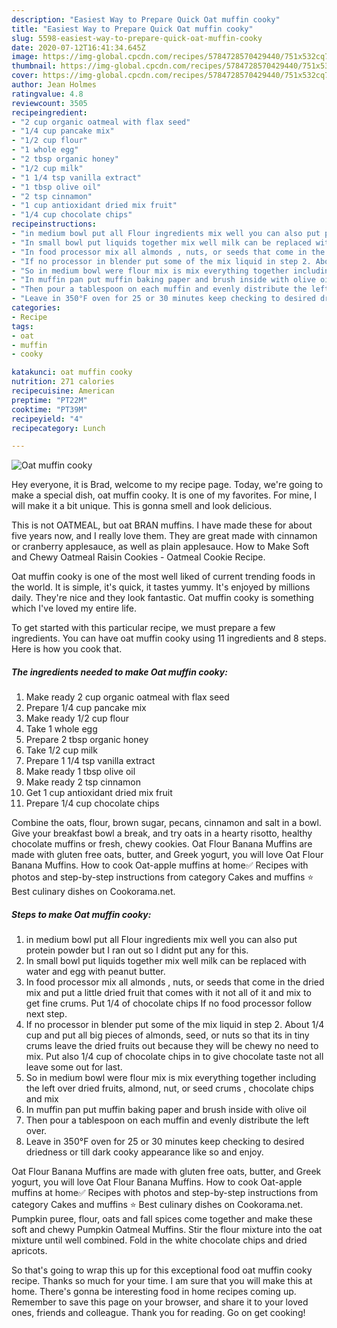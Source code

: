 ```yaml
---
description: "Easiest Way to Prepare Quick Oat muffin cooky"
title: "Easiest Way to Prepare Quick Oat muffin cooky"
slug: 5598-easiest-way-to-prepare-quick-oat-muffin-cooky
date: 2020-07-12T16:41:34.645Z
image: https://img-global.cpcdn.com/recipes/5784728570429440/751x532cq70/oat-muffin-cooky-recipe-main-photo.jpg
thumbnail: https://img-global.cpcdn.com/recipes/5784728570429440/751x532cq70/oat-muffin-cooky-recipe-main-photo.jpg
cover: https://img-global.cpcdn.com/recipes/5784728570429440/751x532cq70/oat-muffin-cooky-recipe-main-photo.jpg
author: Jean Holmes
ratingvalue: 4.8
reviewcount: 3505
recipeingredient:
- "2 cup organic oatmeal with flax seed"
- "1/4 cup pancake mix"
- "1/2 cup flour"
- "1 whole egg"
- "2 tbsp organic honey"
- "1/2 cup milk"
- "1 1/4 tsp vanilla extract"
- "1 tbsp olive oil"
- "2 tsp cinnamon"
- "1 cup antioxidant dried mix fruit"
- "1/4 cup chocolate chips"
recipeinstructions:
- "in medium bowl put all Flour ingredients mix well you can also put protein powder but I ran out so I didnt put any for this."
- "In small bowl put liquids together mix well milk can be replaced with water and egg with peanut butter."
- "In food processor mix all almonds , nuts, or seeds that come in the dried mix and put a little dried fruit that comes with it not all of it and mix to get fine crums. Put 1/4 of chocolate chips If no food processor follow next step."
- "If no processor in blender put some of the mix liquid in step 2. About 1/4 cup and put all big pieces of almonds, seed, or nuts so that its in tiny crums leave the dried fruits out because they will be chewy no need to mix. Put also 1/4 cup of chocolate chips in to give chocolate taste not all leave some out for last."
- "So in medium bowl were flour mix is mix everything together including the left over dried fruits, almond, nut, or seed crums , chocolate chips and mix"
- "In muffin pan put muffin baking paper and brush inside with olive oil"
- "Then pour a tablespoon on each muffin and evenly distribute the left over."
- "Leave in 350°F oven for 25 or 30 minutes keep checking to desired driedness or till dark cooky appearance like so and enjoy."
categories:
- Recipe
tags:
- oat
- muffin
- cooky

katakunci: oat muffin cooky 
nutrition: 271 calories
recipecuisine: American
preptime: "PT22M"
cooktime: "PT39M"
recipeyield: "4"
recipecategory: Lunch

---
```



![Oat muffin cooky](https://img-global.cpcdn.com/recipes/5784728570429440/751x532cq70/oat-muffin-cooky-recipe-main-photo.jpg)

Hey everyone, it is Brad, welcome to my recipe page. Today, we're going to make a special dish, oat muffin cooky. It is one of my favorites. For mine, I will make it a bit unique. This is gonna smell and look delicious.

This is not OATMEAL, but oat BRAN muffins. I have made these for about five years now, and I really love them. They are great made with cinnamon or cranberry applesauce, as well as plain applesauce. How to Make Soft and Chewy Oatmeal Raisin Cookies - Oatmeal Cookie Recipe.

Oat muffin cooky is one of the most well liked of current trending foods in the world. It is simple, it's quick, it tastes yummy. It's enjoyed by millions daily. They're nice and they look fantastic. Oat muffin cooky is something which I've loved my entire life.


To get started with this particular recipe, we must prepare a few ingredients. You can have oat muffin cooky using 11 ingredients and 8 steps. Here is how you cook that.

<!--inarticleads1-->

##### The ingredients needed to make Oat muffin cooky:

1. Make ready 2 cup organic oatmeal with flax seed
1. Prepare 1/4 cup pancake mix
1. Make ready 1/2 cup flour
1. Take 1 whole egg
1. Prepare 2 tbsp organic honey
1. Take 1/2 cup milk
1. Prepare 1 1/4 tsp vanilla extract
1. Make ready 1 tbsp olive oil
1. Make ready 2 tsp cinnamon
1. Get 1 cup antioxidant dried mix fruit
1. Prepare 1/4 cup chocolate chips


Combine the oats, flour, brown sugar, pecans, cinnamon and salt in a bowl. Give your breakfast bowl a break, and try oats in a hearty risotto, healthy chocolate muffins or fresh, chewy cookies. Oat Flour Banana Muffins are made with gluten free oats, butter, and Greek yogurt, you will love Oat Flour Banana Muffins. How to cook Oat-apple muffins at home✅ Recipes with photos and step-by-step instructions from category Cakes and muffins ⭐ Best culinary dishes on Cookorama.net. 

<!--inarticleads2-->

##### Steps to make Oat muffin cooky:

1. in medium bowl put all Flour ingredients mix well you can also put protein powder but I ran out so I didnt put any for this.
1. In small bowl put liquids together mix well milk can be replaced with water and egg with peanut butter.
1. In food processor mix all almonds , nuts, or seeds that come in the dried mix and put a little dried fruit that comes with it not all of it and mix to get fine crums. Put 1/4 of chocolate chips If no food processor follow next step.
1. If no processor in blender put some of the mix liquid in step 2. About 1/4 cup and put all big pieces of almonds, seed, or nuts so that its in tiny crums leave the dried fruits out because they will be chewy no need to mix. Put also 1/4 cup of chocolate chips in to give chocolate taste not all leave some out for last.
1. So in medium bowl were flour mix is mix everything together including the left over dried fruits, almond, nut, or seed crums , chocolate chips and mix
1. In muffin pan put muffin baking paper and brush inside with olive oil
1. Then pour a tablespoon on each muffin and evenly distribute the left over.
1. Leave in 350°F oven for 25 or 30 minutes keep checking to desired driedness or till dark cooky appearance like so and enjoy.


Oat Flour Banana Muffins are made with gluten free oats, butter, and Greek yogurt, you will love Oat Flour Banana Muffins. How to cook Oat-apple muffins at home✅ Recipes with photos and step-by-step instructions from category Cakes and muffins ⭐ Best culinary dishes on Cookorama.net. Pumpkin puree, flour, oats and fall spices come together and make these soft and chewy Pumpkin Oatmeal Muffins. Stir the flour mixture into the oat mixture until well combined. Fold in the white chocolate chips and dried apricots. 

So that's going to wrap this up for this exceptional food oat muffin cooky recipe. Thanks so much for your time. I am sure that you will make this at home. There's gonna be interesting food in home recipes coming up. Remember to save this page on your browser, and share it to your loved ones, friends and colleague. Thank you for reading. Go on get cooking!
